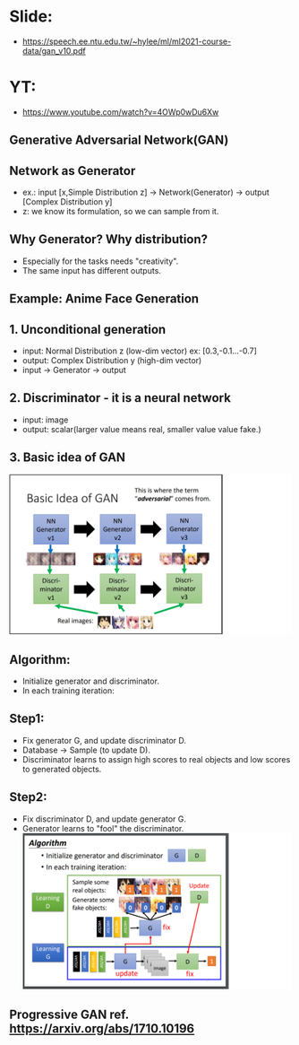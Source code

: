 # Slide:  
  * https://speech.ee.ntu.edu.tw/~hylee/ml/ml2021-course-data/gan_v10.pdf  
# YT:  
  * https://www.youtube.com/watch?v=4OWp0wDu6Xw  

## Generative Adversarial Network(GAN)  
## Network as Generator  
 * ex.: input [x,Simple Distribution z] -> Network(Generator) -> output [Complex Distribution y]  
 * z: we know its formulation, so we can sample from it.  

## Why Generator? Why distribution?  
 * Especially for the tasks needs "creativity".  
 * The same input has different outputs.  

## Example: Anime Face Generation  
## 1. Unconditional generation  
 * input: Normal Distribution z (low-dim vector) ex: [0.3,-0.1...-0.7]  
 * output: Complex Distribution y (high-dim vector)  
 * input -> Generator -> output  

## 2. Discriminator - it is a neural network  
 * input: image  
 * output: scalar(larger value means real, smaller value value fake.)  

## 3. Basic idea of GAN  
![Image of Yaktocat](https://github.com/ting-chih/NTU-ML2021spring/blob/main/image/GAN%20basic%20idea.png)  

## Algorithm:  
 * Initialize generator and discriminator.  
 * In each training iteration:  

## Step1:  
 * Fix generator G, and update discriminator D.  
 * Database -> Sample (to update D).  
 * Discriminator learns to assign high scores to real objects and low scores to generated objects.  

## Step2:  
 * Fix discriminator D, and update generator G.  
 * Generator learns to "fool" the discriminator.  
![Image of Yaktocat](https://github.com/ting-chih/NTU-ML2021spring/blob/main/image/GAN%20alg.png)  

## Progressive GAN ref. https://arxiv.org/abs/1710.10196  
